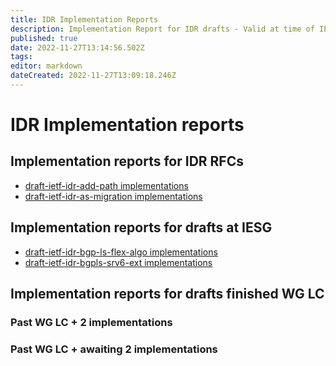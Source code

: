 ```yaml
---
title: IDR Implementation Reports
description: Implementation Report for IDR drafts - Valid at time of IESG review 
published: true
date: 2022-11-27T13:14:56.502Z
tags: 
editor: markdown
dateCreated: 2022-11-27T13:09:18.246Z
---
```


# IDR Implementation reports 

## Implementation reports for IDR RFCs
- [draft-ietf-idr-add-path implementations](/idr/BGP-implementation-report/draft-ietf-idr-add-path-implement)
- [draft-ietf-idr-as-migration implementations](/idr/BGP-implementation-report/draft-ietf-idr-as-migration-implement)


## Implementation reports for drafts at IESG
- [draft-ietf-idr-bgp-ls-flex-algo implementations](/idr/BGP-Implementation-report/draft-ietf-idr-bgp-ls-flex-algo-implement)
- [draft-ietf-idr-bgpls-srv6-ext implementations](/idr/BGP-Implementation-report/draft-ietf-idr-bgpls-srv6-ext-implement)

## Implementation reports for drafts finished WG LC 

### Past WG LC + 2 implementations 

### Past WG LC + awaiting 2 implementations 